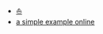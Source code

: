 - [:boat:](/CS/Machine-Learning/README.md)
- [a simple example online](https://dzylikecode.github.io/Inspire-Neural-network/#/)
